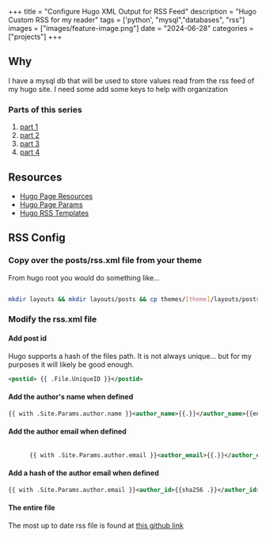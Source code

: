 +++
title =  "Configure Hugo XML Output for RSS Feed"
description = "Hugo Custom RSS for my reader"
tags = ['python', "mysql","databases", "rss"]
images = ["images/feature-image.png"]
date = "2024-06-28"
categories = ["projects"]
+++


## Why

I have a mysql db that will be used to store values read from the rss feed of my hugo site. I need some add some keys to help with organization
   

### Parts of this series

1. [part 1](https://jnapolitano.com/en/posts/hugo-social-publisher/)
2. [part 2](https://jnapolitano.com/en/posts/python-rss-reader/)
3. [part 3](https://jnapolitano.com/en/posts/mysql-install-buntu/)
4. [part 4](https://jnapolitano.com/en/posts/mysql-config/)



## Resources

* [Hugo Page Resources](https://gohugo.io/content-management/page-resources/)
* [Hugo Page Params](https://gohugo.io/methods/page/params/)
* [Hugo RSS Templates](https://gohugo.io/templates/rss/)


## RSS Config

### Copy over the posts/rss.xml file from your theme

From hugo root you would do something like...

```bash

mkdir layouts && mkdir layouts/posts && cp themes/[theme]/layouts/posts/index.xml

```

### Modify the rss.xml file

#### Add post id

Hugo supports a hash of the files path. It is not always unique... but for my purposes it will likely be good enough.  

``` xml
<postid> {{ .File.UniqueID }}</postid>
```

#### Add the author's name when defined

```xml
{{ with .Site.Params.author.name }}<author_name>{{.}}</author_name>{{end}}
```

#### Add the author email when defined

```xml

      {{ with .Site.Params.author.email }}<author_email>{{.}}</author_email>{{end}}
```

#### Add a hash of the author email when defined

```xml
{{ with .Site.Params.author.email }}<author_id>{{sha256 .}}</author_id>{{end}}
```

#### The entire file

The most up to date rss file is found at [this github link](https://github.com/justin-napolitano/jnapolitano.com/blob/main/layouts/posts/rss.xml)
